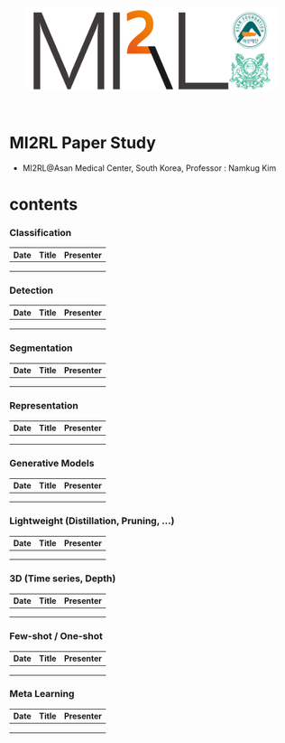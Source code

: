 <p align="center"><img src='./imgs/MI2RL_logo.png' width="440" height="150"></p>

<br>

# MI2RL Paper Study

* MI2RL@Asan Medical Center, South Korea, Professor :  Namkug Kim



# contents

### Classification

| Date | Title | Presenter |
| ---- | ----- | --------- |
|      |       |           |
|      |       |           |
|      |       |           |



### Detection

| Date | Title | Presenter |
| ---- | ----- | --------- |
|      |       |           |
|      |       |           |
|      |       |           |



### Segmentation

| Date | Title | Presenter |
| ---- | ----- | --------- |
|      |       |           |
|      |       |           |
|      |       |           |



### Representation

| Date | Title | Presenter |
| ---- | ----- | --------- |
|      |       |           |
|      |       |           |
|      |       |           |





### Generative Models

| Date | Title | Presenter |
| ---- | ----- | --------- |
|      |       |           |
|      |       |           |
|      |       |           |



### Lightweight (Distillation, Pruning, ...)

| Date | Title | Presenter |
| ---- | ----- | --------- |
|      |       |           |
|      |       |           |
|      |       |           |



### 3D (Time series, Depth)

| Date | Title | Presenter |
| ---- | ----- | --------- |
|      |       |           |
|      |       |           |
|      |       |           |



### Few-shot / One-shot

| Date | Title | Presenter |
| ---- | ----- | --------- |
|      |       |           |
|      |       |           |
|      |       |           |



### Meta Learning

| Date | Title | Presenter |
| ---- | ----- | --------- |
|      |       |           |
|      |       |           |
|      |       |           |













